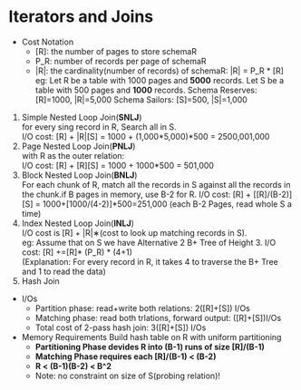 # Iterators and Joins
- Cost Notation
  - [R]: the number of pages to store schemaR
  - P_R: number of records per page of schemaR
  - |R|: the cardinality(number of records) of schemaR: |R| = P_R * [R]   
  eg: Let R be a table with 1000 pages and **5000** records. Let S be a table with 500 pages and **1000** records. 
     Schema Reserves: [R]=1000, |R|=5,000
     Schema Sailors: [S]=500, |S|=1,000
1. Simple Nested Loop Join(**SNLJ**)  
   for every sing record in R, Search all in S.  
   I/O cost: [R] + |R|[S] = 1000 + (1,000*5,000)*500 = 2500,001,000
2. Page Nested Loop Join(**PNLJ**)   
   with R as the outer relation:  
   I/O cost: [R] + [R][S] = 1000 + 1000*500 = 501,000
3. Block Nested Loop Join(**BNLJ**)  
   For each chunk of R, match all the records in S against all the records in the chunk.if B      pages in memory, use B-2 for R.
   I/O cost: [R] + [[R]/(B-2)][S] = 1000+[1000/(4-2)]*500=251,000 (each B-2 Pages, read whole    S a time)
4. Index Nested Loop Join(**INLJ**)   
   I/O cost is [R] + |R|∗(cost to look up matching records in S).   
   eg: Assume that on S we have  Alternative 2 B+ Tree of Height 3.
   I/O cost: [R] +=[R]* (P_R) * (4+1)    
   (Explanation: For every record in R, it takes 4 to traverse the B+ Tree and 1 to read the data)
 5. Hash Join
 - I/Os
   - Partition phase: read+write both relations: 2([R]+[S]) I/Os
   - Matching phase: read both trlations, forward output: ([R]+[S])I/Os
   - Total cost of 2-pass hash join: 3([R]+[S]) I/Os
 - Memory Requirements
 Build hash table on R with uniform partitioning
   - **Partitioning Phase devides R into (B-1) runs of size [R]/(B-1)**  
   - **Matching Phase requires each [R]/(B-1) < (B-2)**  
   - **R < (B-1)(B-2) < B^2**  
   - Note: no constraint on size of S(probing relation)!
